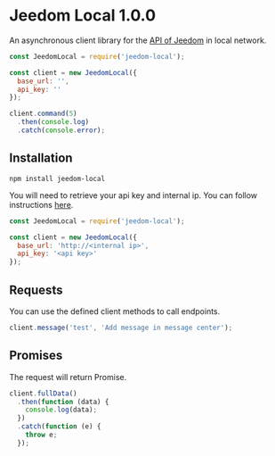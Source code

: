 # Jeedom Local 1.0.0

An asynchronous client library for the [API of Jeedom](https://jeedom.github.io/core/fr_FR/api_http) in local network. 

```javascript
const JeedomLocal = require('jeedom-local');

const client = new JeedomLocal({
  base_url: '',
  api_key: ''
});

client.command(5)
  .then(console.log)
  .catch(console.error);
```

## Installation

`npm install jeedom-local`

You will need to retrieve your api key and internal ip. You can follow instructions [here](https://jeedom.github.io/core/fr_FR/api_http). 

```javascript
const JeedomLocal = require('jeedom-local');

const client = new JeedomLocal({
  base_url: 'http://<internal ip>',
  api_key: '<api key>'
});
```

## Requests

You can use the defined client methods to call endpoints.

```javascript
client.message('test', 'Add message in message center');
```

## Promises

The request will return Promise.


```javascript
client.fullData()
  .then(function (data) {
    console.log(data);
  })
  .catch(function (e) {
    throw e;
  });
```
